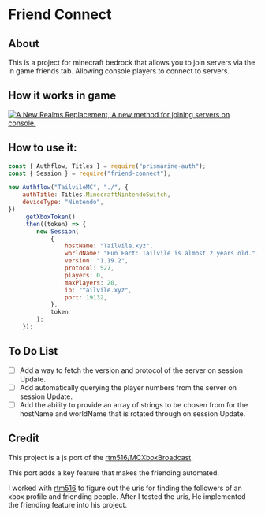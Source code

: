 # Friend Connect

## About

This is a project for minecraft bedrock that allows you to join servers via the in game friends tab. Allowing console players to connect to servers.

## How it works in game

[![A New Realms Replacement, A new method for joining servers on console.](https://res.cloudinary.com/marcomontalbano/image/upload/v1657258514/video_to_markdown/images/youtube--77qXotN9jGo-c05b58ac6eb4c4700831b2b3070cd403.jpg)](https://youtu.be/77qXotN9jGo "A New Realms Replacement, A new method for joining servers on console.")

## How to use it:

```js
const { Authflow, Titles } = require("prismarine-auth");
const { Session } = require("friend-connect");

new Authflow("TailvileMC", "./", {
	authTitle: Titles.MinecraftNintendoSwitch,
	deviceType: "Nintendo",
})
	.getXboxToken()
	.then((token) => {
		new Session(
			{
				hostName: "Tailvile.xyz",
				worldName: "Fun Fact: Tailvile is almost 2 years old.",
				version: "1.19.2",
				protocol: 527,
				players: 0,
				maxPlayers: 20,
				ip: "tailvile.xyz",
				port: 19132,
			},
			token
		);
	});
```

## To Do List

-   [ ] Add a way to fetch the version and protocol of the server on session Update.
-   [ ] Add automatically querying the player numbers from the server on session Update.
-   [ ] Add the ability to provide an array of strings to be chosen from for the hostName and worldName that is rotated through on session Update.

## Credit

This project is a js port of the [rtm516/MCXboxBroadcast](https://github.com/rtm516/MCXboxBroadcast).

This port adds a key feature that makes the friending automated.

I worked with [rtm516](https://github.com/rtm516) to figure out the uris for finding the followers of an xbox profile and friending people. After I tested the uris, He implemented the friending feature into his project.

